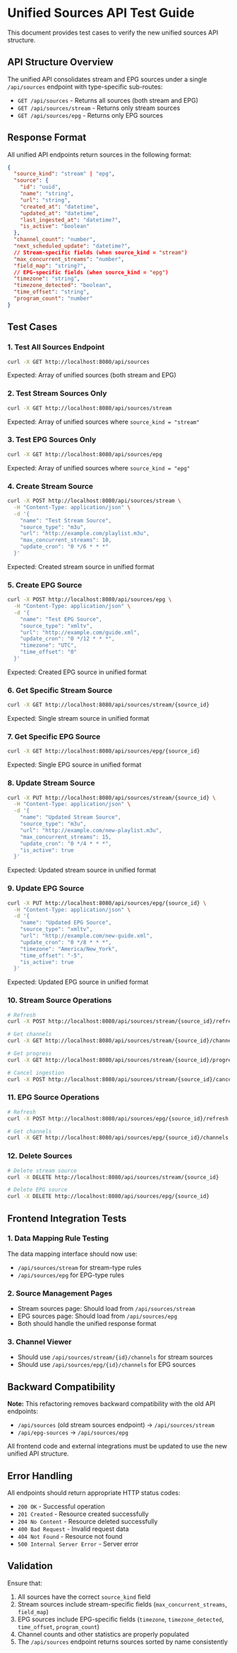 # Unified Sources API Test Guide

This document provides test cases to verify the new unified sources API structure.

## API Structure Overview

The unified API consolidates stream and EPG sources under a single `/api/sources` endpoint with type-specific sub-routes:

- `GET /api/sources` - Returns all sources (both stream and EPG)
- `GET /api/sources/stream` - Returns only stream sources
- `GET /api/sources/epg` - Returns only EPG sources

## Response Format

All unified API endpoints return sources in the following format:

```json
{
  "source_kind": "stream" | "epg",
  "source": {
    "id": "uuid",
    "name": "string",
    "url": "string",
    "created_at": "datetime",
    "updated_at": "datetime",
    "last_ingested_at": "datetime?",
    "is_active": "boolean"
  },
  "channel_count": "number",
  "next_scheduled_update": "datetime?",
  // Stream-specific fields (when source_kind = "stream")
  "max_concurrent_streams": "number",
  "field_map": "string?",
  // EPG-specific fields (when source_kind = "epg")
  "timezone": "string",
  "timezone_detected": "boolean",
  "time_offset": "string",
  "program_count": "number"
}
```

## Test Cases

### 1. Test All Sources Endpoint
```bash
curl -X GET http://localhost:8080/api/sources
```
Expected: Array of unified sources (both stream and EPG)

### 2. Test Stream Sources Only
```bash
curl -X GET http://localhost:8080/api/sources/stream
```
Expected: Array of unified sources where `source_kind = "stream"`

### 3. Test EPG Sources Only
```bash
curl -X GET http://localhost:8080/api/sources/epg
```
Expected: Array of unified sources where `source_kind = "epg"`

### 4. Create Stream Source
```bash
curl -X POST http://localhost:8080/api/sources/stream \
  -H "Content-Type: application/json" \
  -d '{
    "name": "Test Stream Source",
    "source_type": "m3u",
    "url": "http://example.com/playlist.m3u",
    "max_concurrent_streams": 10,
    "update_cron": "0 */6 * * *"
  }'
```
Expected: Created stream source in unified format

### 5. Create EPG Source
```bash
curl -X POST http://localhost:8080/api/sources/epg \
  -H "Content-Type: application/json" \
  -d '{
    "name": "Test EPG Source",
    "source_type": "xmltv",
    "url": "http://example.com/guide.xml",
    "update_cron": "0 */12 * * *",
    "timezone": "UTC",
    "time_offset": "0"
  }'
```
Expected: Created EPG source in unified format

### 6. Get Specific Stream Source
```bash
curl -X GET http://localhost:8080/api/sources/stream/{source_id}
```
Expected: Single stream source in unified format

### 7. Get Specific EPG Source
```bash
curl -X GET http://localhost:8080/api/sources/epg/{source_id}
```
Expected: Single EPG source in unified format

### 8. Update Stream Source
```bash
curl -X PUT http://localhost:8080/api/sources/stream/{source_id} \
  -H "Content-Type: application/json" \
  -d '{
    "name": "Updated Stream Source",
    "source_type": "m3u",
    "url": "http://example.com/new-playlist.m3u",
    "max_concurrent_streams": 15,
    "update_cron": "0 */4 * * *",
    "is_active": true
  }'
```
Expected: Updated stream source in unified format

### 9. Update EPG Source
```bash
curl -X PUT http://localhost:8080/api/sources/epg/{source_id} \
  -H "Content-Type: application/json" \
  -d '{
    "name": "Updated EPG Source",
    "source_type": "xmltv",
    "url": "http://example.com/new-guide.xml",
    "update_cron": "0 */8 * * *",
    "timezone": "America/New_York",
    "time_offset": "-5",
    "is_active": true
  }'
```
Expected: Updated EPG source in unified format

### 10. Stream Source Operations
```bash
# Refresh
curl -X POST http://localhost:8080/api/sources/stream/{source_id}/refresh

# Get channels
curl -X GET http://localhost:8080/api/sources/stream/{source_id}/channels

# Get progress
curl -X GET http://localhost:8080/api/sources/stream/{source_id}/progress

# Cancel ingestion
curl -X POST http://localhost:8080/api/sources/stream/{source_id}/cancel
```

### 11. EPG Source Operations
```bash
# Refresh
curl -X POST http://localhost:8080/api/sources/epg/{source_id}/refresh

# Get channels
curl -X GET http://localhost:8080/api/sources/epg/{source_id}/channels
```

### 12. Delete Sources
```bash
# Delete stream source
curl -X DELETE http://localhost:8080/api/sources/stream/{source_id}

# Delete EPG source
curl -X DELETE http://localhost:8080/api/sources/epg/{source_id}
```

## Frontend Integration Tests

### 1. Data Mapping Rule Testing
The data mapping interface should now use:
- `/api/sources/stream` for stream-type rules
- `/api/sources/epg` for EPG-type rules

### 2. Source Management Pages
- Stream sources page: Should load from `/api/sources/stream`
- EPG sources page: Should load from `/api/sources/epg`
- Both should handle the unified response format

### 3. Channel Viewer
- Should use `/api/sources/stream/{id}/channels` for stream sources
- Should use `/api/sources/epg/{id}/channels` for EPG sources

## Backward Compatibility

**Note:** This refactoring removes backward compatibility with the old API endpoints:
- `/api/sources` (old stream sources endpoint) → `/api/sources/stream`
- `/api/epg-sources` → `/api/sources/epg`

All frontend code and external integrations must be updated to use the new unified API structure.

## Error Handling

All endpoints should return appropriate HTTP status codes:
- `200 OK` - Successful operation
- `201 Created` - Resource created successfully
- `204 No Content` - Resource deleted successfully
- `400 Bad Request` - Invalid request data
- `404 Not Found` - Resource not found
- `500 Internal Server Error` - Server error

## Validation

Ensure that:
1. All sources have the correct `source_kind` field
2. Stream sources include stream-specific fields (`max_concurrent_streams`, `field_map`)
3. EPG sources include EPG-specific fields (`timezone`, `timezone_detected`, `time_offset`, `program_count`)
4. Channel counts and other statistics are properly populated
5. The `/api/sources` endpoint returns sources sorted by name consistently